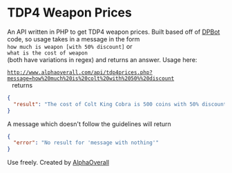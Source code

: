 # TDP4 Weapon Prices
An API written in PHP to get TDP4 weapon prices. Built based off of [DPBot](http://www.kongregate.com/accounts/DPBot) code, so usage takes in a message in the form <br>`how much is weapon [with 50% discount]` or <br>`what is the cost of weapon`<br>(both have variations in regex) and returns an answer. Usage here:<br>
<code><a href="http://www.alphaoverall.com/api/tdp4prices.php?message=how%20much%20is%20colt%20with%2050%%20discount">
http://www.alphaoverall.com/api/tdp4prices.php?message=how%20much%20is%20colt%20with%2050%%20discount
</a>
</code>
returns
```json
{
  "result": "The cost of Colt King Cobra is 500 coins with 50% discount"
}
```
A message which doesn't follow the guidelines will return
```json
{
  "error": "No result for 'message with nothing'"
}
```
Use freely.
Created by [AlphaOverall](www.kongregate.com/accounts/AlphaOverall)
<input type="hidden" value="https://repl.it/BbYs used this for conversion between js and php arrays, mostly worked">
